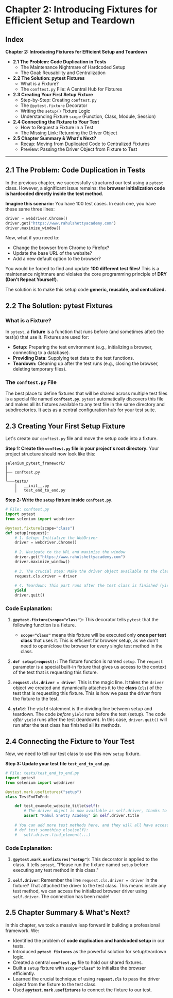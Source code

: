 # **Chapter 2: Introducing Fixtures for Efficient Setup and Teardown**

## **Index**

**Chapter 2: Introducing Fixtures for Efficient Setup and Teardown**
*   **2.1 The Problem: Code Duplication in Tests**
    *   The Maintenance Nightmare of Hardcoded Setup
    *   The Goal: Reusability and Centralization
*   **2.2 The Solution: pytest Fixtures**
    *   What is a Fixture?
    *   The `conftest.py` File: A Central Hub for Fixtures
*   **2.3 Creating Your First Setup Fixture**
    *   Step-by-Step: Creating `conftest.py`
    *   The `@pytest.fixture` Decorator
    *   Writing the `setup()` Fixture Logic
    *   Understanding Fixture `scope` (Function, Class, Module, Session)
*   **2.4 Connecting the Fixture to Your Test**
    *   How to Request a Fixture in a Test
    *   The Missing Link: Returning the Driver Object
*   **2.5 Chapter Summary & What's Next?**
    *   Recap: Moving from Duplicated Code to Centralized Fixtures
    *   Preview: Passing the Driver Object from Fixture to Test

---

## **2.1 The Problem: Code Duplication in Tests**

In the previous chapter, we successfully structured our test using a `pytest` class. However, a significant issue remains: the **browser initialization code is hardcoded directly inside the test method**.

**Imagine this scenario:** You have 100 test cases. In each one, you have these same three lines:
```python
driver = webdriver.Chrome()
driver.get("https://www.rahulshettyacademy.com")
driver.maximize_window()
```

Now, what if you need to:
*   Change the browser from Chrome to Firefox?
*   Update the base URL of the website?
*   Add a new default option to the browser?

You would be forced to find and update **100 different test files!** This is a maintenance nightmare and violates the core programming principle of **DRY (Don't Repeat Yourself)**.

The solution is to make this setup code **generic, reusable, and centralized.**

## **2.2 The Solution: pytest Fixtures**

### **What is a Fixture?**

In `pytest`, a **fixture** is a function that runs before (and sometimes after) the test(s) that use it. Fixtures are used for:
*   **Setup:** Preparing the test environment (e.g., initializing a browser, connecting to a database).
*   **Providing Data:** Supplying test data to the test functions.
*   **Teardown:** Cleaning up after the test runs (e.g., closing the browser, deleting temporary files).

### **The `conftest.py` File**

The best place to define fixtures that will be shared across multiple test files is a special file named **`conftest.py`**. `pytest` automatically discovers this file and makes all its fixtures available to any test file in the same directory and subdirectories. It acts as a central configuration hub for your test suite.

## **2.3 Creating Your First Setup Fixture**

Let's create our `conftest.py` file and move the setup code into a fixture.

**Step 1: Create the `conftest.py` file in your project's root directory.**
Your project structure should now look like this:
```
selenium_pytest_framework/
│
├── conftest.py
│
└───tests/
    │   __init__.py
    │   test_end_to_end.py
```

**Step 2: Write the `setup` fixture inside `conftest.py`.**

```python
# File: conftest.py
import pytest
from selenium import webdriver

@pytest.fixture(scope="class")
def setup(request):
    # 1. Setup: Initialize the WebDriver
    driver = webdriver.Chrome()
    
    # 2. Navigate to the URL and maximize the window
    driver.get("https://www.rahulshettyacademy.com")
    driver.maximize_window()
    
    # 3. The crucial step: Make the driver object available to the class that uses this fixture
    request.cls.driver = driver
    
    # 4. Teardown: This part runs after the test class is finished (yield is the trigger)
    yield
    driver.quit()
```

### **Code Explanation:**

1.  **`@pytest.fixture(scope="class")`:** This decorator tells `pytest` that the following function is a fixture.
    *   **`scope="class"`** means this fixture will be executed only **once per test class** that uses it. This is efficient for browser setup, as we don't need to open/close the browser for every single test method in the class.

2.  **`def setup(request):`**: The fixture function is named `setup`. The `request` parameter is a special built-in fixture that gives us access to the context of the test that is requesting this fixture.

3.  **`request.cls.driver = driver`**: This is the magic line. It takes the `driver` object we created and dynamically attaches it to the **class** (`cls`) of the test that is requesting this fixture. This is how we pass the driver from the fixture to the test.

4.  **`yield`**: The `yield` statement is the dividing line between setup and teardown. The code *before* `yield` runs before the test (setup). The code *after* `yield` runs after the test (teardown). In this case, `driver.quit()` will run after the test class has finished all its methods.

## **2.4 Connecting the Fixture to Your Test**

Now, we need to tell our test class to use this new `setup` fixture.

**Step 3: Update your test file `test_end_to_end.py`.**

```python
# File: tests/test_end_to_end.py
import pytest
from selenium import webdriver

@pytest.mark.usefixtures("setup")
class TestEndToEnd:

    def test_example_website_title(self):
        # The driver object is now available as self.driver, thanks to the fixture!
        assert "Rahul Shetty Academy" in self.driver.title
        
    # You can add more test methods here, and they will all have access to self.driver
    # def test_something_else(self):
    #   self.driver.find_element(...)
```

### **Code Explanation:**

1.  **`@pytest.mark.usefixtures("setup")`**: This decorator is applied to the class. It tells `pytest`, "Please run the fixture named `setup` before executing any test method in this class."

2.  **`self.driver`**: Remember the line `request.cls.driver = driver` in the fixture? That attached the driver to the test class. This means inside any test method, we can access the initialized browser driver using `self.driver`. The connection has been made!

## **2.5 Chapter Summary & What's Next?**

In this chapter, we took a massive leap forward in building a professional framework. We:
*   Identified the problem of **code duplication and hardcoded setup** in our tests.
*   Introduced **`pytest fixtures`** as the powerful solution for setup/teardown logic.
*   Created a central **`conftest.py`** file to hold our shared fixtures.
*   Built a `setup` fixture with **`scope="class"`** to initialize the browser efficiently.
*   Learned the crucial technique of using **`request.cls`** to pass the driver object from the fixture to the test class.
*   Used **`@pytest.mark.usefixtures`** to connect the fixture to our test.
